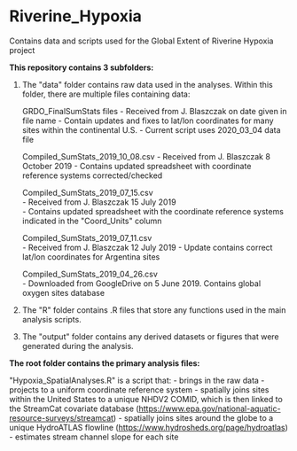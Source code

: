 # Riverine_Hypoxia
Contains data and scripts used for the Global Extent of Riverine Hypoxia project

**This repository contains 3 subfolders:**
1. The "data" folder contains raw data used in the analyses. Within this folder, there are multiple files containing data:

    GRDO_FinalSumStats files
        - Received from J. Blaszczak on date given in file name
        - Contain updates and fixes to lat/lon coordinates for many sites within the continental U.S.
        - Current script uses 2020_03_04 data file

    Compiled_SumStats_2019_10_08.csv
        - Received from J.  Blaszczak 8 October 2019
        - Contains updated spreadsheet with coordinate reference systems corrected/checked  

    Compiled_SumStats_2019_07_15.csv  		  
        - Received from J. Blaszczak 15 July 2019   
        - Contains updated spreadsheet with the coordinate reference systems indicated in the "Coord_Units" column  
    
    Compiled_SumStats_2019_07_11.csv		  
        - Received from J. Blaszczak 12 July 2019
        - Update contains correct lat/lon coordinates for Argentina sites  
    
    Compiled_SumStats_2019_04_26.csv  		    
        - Downloaded from GoogleDrive on 5 June 2019. Contains global oxygen sites database

2. The "R" folder contains .R files that store any functions used in the main analysis scripts.  

3. The "output" folder contains any derived datasets or figures that were generated during the analysis.  

**The root folder contains the primary analysis files:**  

"Hypoxia_SpatialAnalyses.R" is a script that:
    - brings in the raw data
    - projects to a uniform coordinate reference system
    - spatially joins sites within the United States to a unique NHDV2 COMID, which is then linked to the StreamCat covariate database (https://www.epa.gov/national-aquatic-resource-surveys/streamcat)
    - spatially joins sites around the globe to a unique HydroATLAS flowline (https://www.hydrosheds.org/page/hydroatlas)
    - estimates stream channel slope for each site

